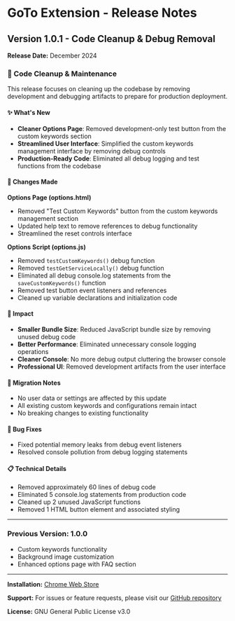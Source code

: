 # GoTo Extension - Release Notes

## Version 1.0.1 - Code Cleanup & Debug Removal

**Release Date:** December 2024

### 🧹 Code Cleanup & Maintenance

This release focuses on cleaning up the codebase by removing development and debugging artifacts to prepare for production deployment.

#### ✨ What's New
- **Cleaner Options Page**: Removed development-only test button from the custom keywords section
- **Streamlined User Interface**: Simplified the custom keywords management interface by removing debug controls
- **Production-Ready Code**: Eliminated all debug logging and test functions from the codebase

#### 🔧 Changes Made

**Options Page (options.html)**
- Removed "Test Custom Keywords" button from the custom keywords management section
- Updated help text to remove references to debug functionality
- Streamlined the reset controls interface

**Options Script (options.js)**
- Removed `testCustomKeywords()` debug function
- Removed `testGetServiceLocally()` debug function  
- Eliminated all debug console.log statements from the `saveCustomKeywords()` function
- Removed test button event listeners and references
- Cleaned up variable declarations and initialization code

#### 🎯 Impact
- **Smaller Bundle Size**: Reduced JavaScript bundle size by removing unused debug code
- **Better Performance**: Eliminated unnecessary console logging operations
- **Cleaner Console**: No more debug output cluttering the browser console
- **Professional UI**: Removed development artifacts from the user interface

#### 🔄 Migration Notes
- No user data or settings are affected by this update
- All existing custom keywords and configurations remain intact
- No breaking changes to existing functionality

#### 🐛 Bug Fixes
- Fixed potential memory leaks from debug event listeners
- Resolved console pollution from debug logging statements

#### 📋 Technical Details
- Removed approximately 60 lines of debug code
- Eliminated 5 console.log statements from production code
- Cleaned up 2 unused JavaScript functions
- Removed 1 HTML button element and associated styling

---

### Previous Version: 1.0.0
- Custom keywords functionality
- Background image customization
- Enhanced options page with FAQ section

---

**Installation:** [Chrome Web Store](https://chrome.google.com/webstore/detail/goto/iabecofjidglogmhkccmgihafpoaccmd)

**Support:** For issues or feature requests, please visit our [GitHub repository](https://github.com/tusharv/GoTo)

**License:** GNU General Public License v3.0
